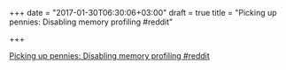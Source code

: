 +++
date = "2017-01-30T06:30:06+03:00"
draft = true
title = "Picking up pennies: Disabling memory profiling  #reddit"

+++

<p><a href="https://t.co/WQnhSpOAFC">Picking up pennies: Disabling memory profiling  #reddit</a></p>
